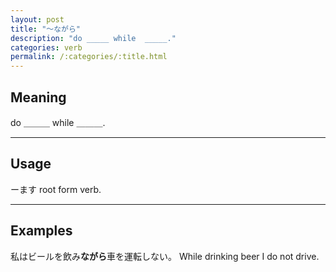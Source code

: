 ```yaml
---
layout: post
title: "〜ながら"
description: "do _____ while  _____."
categories: verb
permalink: /:categories/:title.html
---
```


## Meaning

do ＿＿＿ while  ＿＿＿.

---

## Usage

ーます root form verb.

---

## Examples

私はビールを飲み**ながら**車を運転しない。
While drinking beer I do not drive.
